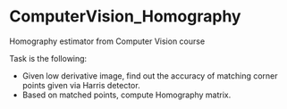 # ComputerVision_Homography
Homography estimator from Computer Vision course

Task is the following: 
- Given low derivative image, find out the accuracy of matching corner points given via Harris detector.
- Based on matched points, compute Homography matrix. 
